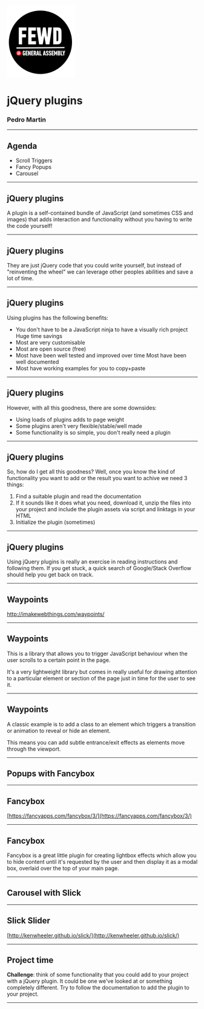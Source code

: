![GeneralAssemb.ly](../../img/icons/FEWD_Logo.png)

# jQuery plugins

### Pedro Martin

---

## Agenda

* Scroll Triggers
* Fancy Popups
* Carousel

---

## jQuery plugins

A plugin is a self-contained bundle of JavaScript (and sometimes CSS and images) that adds interaction and functionality without you having to write the code yourself!

---

## jQuery plugins

They are just jQuery code that you could write yourself, but instead of "reinventing the wheel" we can leverage other peoples abilities and save a lot of time.

---

## jQuery plugins

Using plugins has the following benefits:

* You don't have to be a JavaScript ninja to have a visually rich project Huge time savings
* Most are very customisable
* Most are open source (free)
* Most have been well tested and improved over time Most have been well documented
* Most have working examples for you to copy+paste

---

## jQuery plugins

However, with all this goodness, there are some downsides:

* Using loads of plugins adds to page weight
* Some plugins aren't very flexible/stable/well made
* Some functionality is so simple, you don't really need a plugin

---

## jQuery plugins

So, how do I get all this goodness?
Well, once you know the kind of functionality you want to add or the result you want to achive we need 3 things:

1.  Find a suitable plugin and read the documentation
2.  If it sounds like it does what you need, download it, unzip the files into your project and include the plugin assets via script and linktags in your HTML
3.  Initialize the plugin (sometimes)

---

## jQuery plugins

Using jQuery plugins is really an exercise in reading instructions and following them.
If you get stuck, a quick search of Google/Stack Overflow should help you get back on track.

---

## Waypoints

http://imakewebthings.com/waypoints/

---

## Waypoints

This is a library that allows you to trigger JavaScript behaviour when the user scrolls to a certain point in the page.

It's a very lightweight library but comes in really useful for drawing attention to a particular element or section of the page just in time for the user to see it.

---

## Waypoints

A classic example is to add a class to an element which triggers a transition or animation to reveal or hide an element.

This means you can add subtle entrance/exit effects as elements move through the viewport.

---

## Popups with Fancybox

---

## Fancybox

[https://fancyapps.com/fancybox/3/](https://fancyapps.com/fancybox/3/)

---

## Fancybox

Fancybox is a great little plugin for creating lightbox effects which allow you to hide content until it's requested by the user and then display it as a modal box, overlaid over the top of your main page.

---

## Carousel with Slick

---

## Slick Slider

[http://kenwheeler.github.io/slick/](http://kenwheeler.github.io/slick/)

---

## Project time

**Challenge**: think of some functionality that you could add to your project with a jQuery plugin. It could be one we've looked at or something completely different.
Try to follow the documentation to add the plugin to your project.

---
